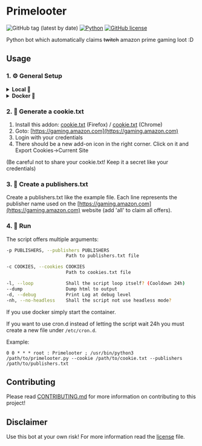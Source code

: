 # Primelooter

![GitHub tag (latest by date)](https://img.shields.io/github/v/tag/srhinos/primelooter?label=version)
[![Python](https://img.shields.io/badge/Made%20with-Python%203.9-blue.svg?style=flat-square&logo=Python&logoColor=white)](https://www.python.org/)
[![GitHub license](https://img.shields.io/github/license/srhinos/primelooter)](https://github.com/srhinos/primelooter/blob/main/LICENSE)

Python bot which automatically claims ~~twitch~~ amazon prime gaming loot :D

## Usage

### 1. ⚙️ General Setup
<details>
  <summary><b>Local 📌</b></summary>

  1.  Install python3
  2.  Install package requirements: `pip install -r requirements.txt`
  3.  Install playwright: `python -m playwright install`
  4.  Create your own cookies.txt and publishers.txt (see example files)`
</details>

<details>
  <summary><b>Docker 🐳</b></summary>

  If you want to use the provided docker image (only linux/amd64 plattform for now) you must mount the **config.txt** and **providers.txt** into the **app** path. (example compose file is provided)
</details>

### 2. 🍪 Generate a cookie.txt

1.  Install this addon: [cookie.txt](https://addons.mozilla.org/de/firefox/addon/cookies-txt/) (Firefox) / [cookie.txt](https://chrome.google.com/webstore/detail/get-cookiestxt-locally/cclelndahbckbenkjhflpdbgdldlbecc) (Chrome)
2.  Goto: [https://gaming.amazon.com](https://gaming.amazon.com)
3.  Login with your credentials
4.  There should be a new add-on icon in the right corner. Click on it and Export Cookies->Current Site

(Be careful not to share your cookie.txt! Keep it a secret like your credentials)

### 3. 🏢 Create a publishers.txt

Create a publishers.txt like the example file. Each line represents the publisher name used on the [https://gaming.amazon.com](https://gaming.amazon.com) website (add 'all' to claim all offers).

### 4. 🏃 Run

The script offers multiple arguments:
```bash
-p PUBLISHERS, --publishers PUBLISHERS
                      Path to publishers.txt file

-c COOKIES, --cookies COOKIES
                      Path to cookies.txt file

-l, --loop            Shall the script loop itself? (Cooldown 24h)
--dump                Dump html to output
-d, --debug           Print Log at debug level
-nh, --no-headless    Shall the script not use headless mode?
```
If you use docker simply start the container.

If you want to use cron.d instead of letting the script wait 24h you must create a new file under `/etc/cron.d`.

Example:
```
0 0 * * * root : Primelooter ; /usr/bin/python3 /path/to/primelooter.py --cookie /path/to/cookie.txt --publishers /path/to/publishers.txt
```


## Contributing

Please read [CONTRIBUTING.md](CONTRIBUTING.md) for more information on contributing to this project!

## Disclaimer

Use this bot at your own risk! For more information read the [license](LICENSE) file.
